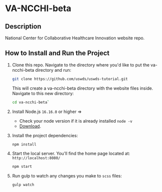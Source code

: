 # VA-NCCHI-beta
## Description
National Center for Collaborative Healthcare Innovation website repo.

## How to Install and Run the Project
1. Clone this repo. Navigate to the directory where you'd like to put the va-ncchi-beta directory and run:
    ```bash
    git clone https://github.com/uswds/uswds-tutorial.git
    ```
    
    This will create a va-ncchi-beta directory with the website files inside. Navigate to this new directory:
    ```bash
    cd va-ncchi-beta`
    ```

1. Install Node.js `16.16.0` or higher =>
    * Check your node version if it is already installed `node -v`
    * [Download](https://nodejs.org/en/).    

1. Install the project dependencies:
    ```bash
    npm install
    ```
    
1. Start the local server. You'll find the home page located at: `http://localhost:8080/`
    ```bash
    npm start
    ```

1. Run gulp to watch any changes you make to `scss` files:
    ```bash
    gulp watch